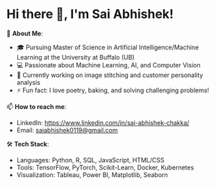 # Hi there 👋, I'm Sai Abhishek!

🚀 **About Me**:
- 🎓 Pursuing Master of Science in Artificial Intelligence/Machine Learning at the University at Buffalo (UB)
- 💻 Passionate about Machine Learning, AI, and Computer Vision
- 🌱 Currently working on image stitching and customer personality analysis
- ⚡ Fun fact: I love poetry, baking, and solving challenging problems!

📫 **How to reach me**:
- LinkedIn: https://www.linkedin.com/in/sai-abhishek-chakka/
- Email: saiabhishek0119@gmail.com

🛠️ **Tech Stack**:
- Languages: Python, R, SQL, JavaScript, HTML/CSS
- Tools: TensorFlow, PyTorch, Scikit-Learn, Docker, Kubernetes
- Visualization: Tableau, Power BI, Matplotlib, Seaborn
